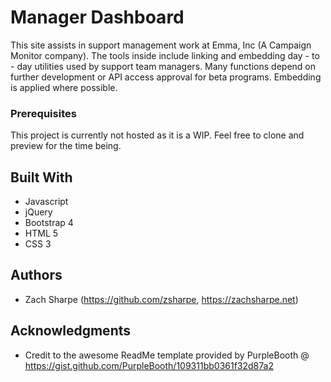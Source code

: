 # Manager Dashboard

This site assists in support management work at Emma, Inc (A Campaign Monitor company). The tools inside include linking and embedding day - to - day utilities used by support team managers. Many functions depend on further development or API access approval for beta programs. Embedding is applied where possible.

### Prerequisites

This project is currently not hosted as it is a WIP. Feel free to clone and preview for the time being.

## Built With

* Javascript
* jQuery
* Bootstrap 4
* HTML 5
* CSS 3

## Authors

* Zach Sharpe (https://github.com/zsharpe, https://zachsharpe.net)

## Acknowledgments

* Credit to the awesome ReadMe template provided by PurpleBooth @ https://gist.github.com/PurpleBooth/109311bb0361f32d87a2